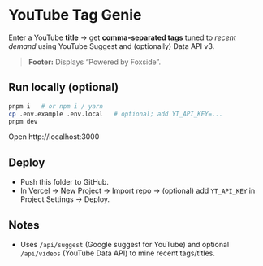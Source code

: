 # YouTube Tag Genie

Enter a YouTube **title** → get **comma-separated tags** tuned to *recent demand* using YouTube Suggest and (optionally) Data API v3.

> **Footer:** Displays “Powered by Foxside”.

## Run locally (optional)
```bash
pnpm i   # or npm i / yarn
cp .env.example .env.local   # optional; add YT_API_KEY=...
pnpm dev
```
Open http://localhost:3000

## Deploy
- Push this folder to GitHub.
- In Vercel → New Project → Import repo → (optional) add `YT_API_KEY` in Project Settings → Deploy.

## Notes
- Uses `/api/suggest` (Google suggest for YouTube) and optional `/api/videos` (YouTube Data API) to mine recent tags/titles.
